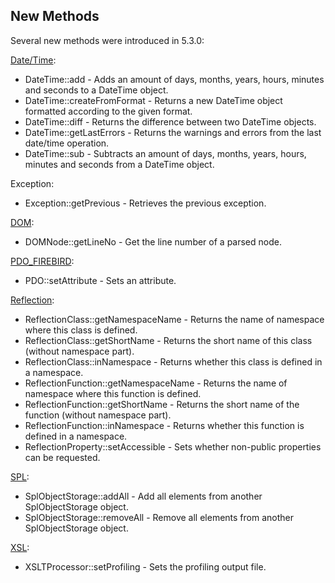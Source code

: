 New Methods
-----------

Several new methods were introduced in 5.3.0:

<a href="/book/datetime.html" class="link">Date/Time</a>:

-   <span class="simpara"> <span class="function">DateTime::add</span> -
    Adds an amount of days, months, years, hours, minutes and seconds to
    a <span class="classname">DateTime</span> object. </span>
-   <span class="simpara"> <span
    class="function">DateTime::createFromFormat</span> - Returns a new
    <span class="classname">DateTime</span> object formatted according
    to the given format. </span>
-   <span class="simpara"> <span
    class="function">DateTime::diff</span> - Returns the difference
    between two <span class="classname">DateTime</span> objects. </span>
-   <span class="simpara"> <span
    class="function">DateTime::getLastErrors</span> - Returns the
    warnings and errors from the last date/time operation. </span>
-   <span class="simpara"> <span class="function">DateTime::sub</span> -
    Subtracts an amount of days, months, years, hours, minutes and
    seconds from a <span class="classname">DateTime</span> object.
    </span>

<span class="classname">Exception</span>:

-   <span class="simpara"> <span
    class="function">Exception::getPrevious</span> - Retrieves the
    previous exception. </span>

<a href="/book/dom.html" class="link">DOM</a>:

-   <span class="simpara"> <span
    class="function">DOMNode::getLineNo</span> - Get the line number of
    a parsed node. </span>

<a href="/book/pdo.html#Firebird%20(PDO)" class="link">PDO_FIREBIRD</a>:

-   <span class="simpara"> <span
    class="function">PDO::setAttribute</span> - Sets an attribute.
    </span>

<a href="/book/reflection.html" class="link">Reflection</a>:

-   <span class="simpara"> <span
    class="methodname">ReflectionClass::getNamespaceName</span> -
    Returns the name of namespace where this class is defined. </span>
-   <span class="simpara"> <span
    class="methodname">ReflectionClass::getShortName</span> - Returns
    the short name of this class (without namespace part). </span>
-   <span class="simpara"> <span
    class="methodname">ReflectionClass::inNamespace</span> - Returns
    whether this class is defined in a namespace. </span>
-   <span class="simpara"> <span
    class="methodname">ReflectionFunction::getNamespaceName</span> -
    Returns the name of namespace where this function is defined.
    </span>
-   <span class="simpara"> <span
    class="methodname">ReflectionFunction::getShortName</span> - Returns
    the short name of the function (without namespace part). </span>
-   <span class="simpara"> <span
    class="methodname">ReflectionFunction::inNamespace</span> - Returns
    whether this function is defined in a namespace. </span>
-   <span class="simpara"> <span
    class="methodname">ReflectionProperty::setAccessible</span> - Sets
    whether non-public properties can be requested. </span>

<a href="/book/spl.html" class="link">SPL</a>:

-   <span class="simpara"> <span
    class="function">SplObjectStorage::addAll</span> - Add all elements
    from another SplObjectStorage object. </span>
-   <span class="simpara"> <span
    class="function">SplObjectStorage::removeAll</span> - Remove all
    elements from another SplObjectStorage object. </span>

<a href="/book/xsl.html" class="link">XSL</a>:

-   <span class="simpara"> <span
    class="function">XSLTProcessor::setProfiling</span> - Sets the
    profiling output file. </span>
